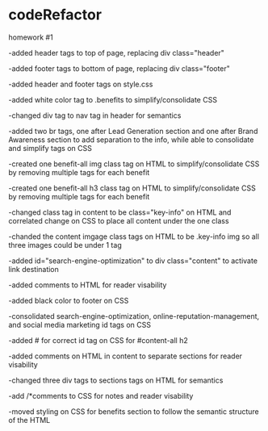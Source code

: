 # codeRefactor
homework #1 

-added header tags to top of page, replacing div class="header"

-added footer tags to bottom of page, replacing div class="footer"

-added header and footer tags on style.css

-added white color tag to .benefits to simplify/consolidate CSS

-changed div tag to nav tag in header for semantics

-added two br tags, one after Lead Generation section and one after Brand Awareness section to add separation to the info, while able to consolidate and simplify tags on CSS

-created one benefit-all img class tag on HTML to simplify/consolidate CSS by removing multiple tags for each benefit

-created one benefit-all h3 class tag on HTML to simplify/consolidate CSS by removing multiple tags for each benefit

-changed class tag in content to be class="key-info" on HTML and correlated change on CSS to place all content under the one class

-chanded the content imgage class tags on HTML to be .key-info img so all three images could be under 1 tag

-added id="search-engine-optimization" to div class="content" to activate link destination

-added comments to HTML for reader visability

-added black color to footer on CSS

-consolidated search-engine-optimization, online-reputation-management, and social media marketing id tags on CSS

-added # for correct id tag on CSS for #content-all h2

-added comments on HTML in content to separate sections for reader visability

-changed three div tags to sections tags on HTML for semantics

-add /*comments to CSS for notes and reader visability

-moved styling on CSS for benefits section to follow the semantic structure of the HTML
